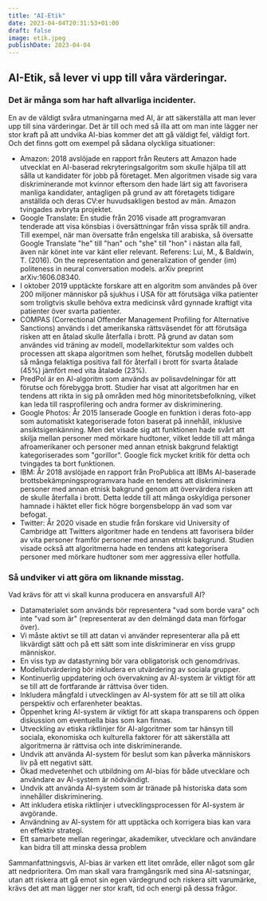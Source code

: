 ```yaml
---
title: "AI-Etik"
date: 2023-04-04T20:31:53+01:00
draft: false
image: etik.jpeg
publishDate: 2023-04-04
---
```


## AI-Etik, så lever vi upp till våra värderingar.

### Det är många som har haft allvarliga incidenter.

En av de väldigt svåra utmaningarna med AI, är att säkerställa att man lever upp till sina värderingar. Det är till och med så illa att om man inte lägger ner stor kraft på att undvika AI-bias kommer det att gå väldigt fel, väldigt fort. Och det finns gott om exempel på sådana olyckliga situationer:

 * Amazon: 2018 avslöjade en rapport från Reuters att Amazon hade utvecklat en AI-baserad rekryteringsalgoritm som skulle hjälpa till att sålla ut kandidater för jobb på företaget. Men algoritmen visade sig vara diskriminerande mot kvinnor eftersom den hade lärt sig att favorisera manliga kandidater, antagligen på grund av att företagets tidigare anställda och deras CV:er huvudsakligen bestod av män. Amazon tvingades avbryta projektet.
 * Google Translate: En studie från 2016 visade att programvaran tenderade att visa könsbias i översättningar från vissa språk till andra. Till exempel, när man översatte från engelska till arabiska, så översatte Google Translate "he" till "han" och "she" till "hon" i nästan alla fall, även när könet inte var känt eller relevant. Referens: Lui, M., & Baldwin, T. (2016). On the representation and generalization of gender (im) politeness in neural conversation models. arXiv preprint arXiv:1606.08340.
 * I oktober 2019 upptäckte forskare att en algoritm som användes på över 200 miljoner människor på sjukhus i USA för att förutsäga vilka patienter som troligtvis skulle behöva extra medicinsk vård gynnade kraftigt vita patienter över svarta patienter.
 * COMPAS (Correctional Offender Management Profiling for Alternative Sanctions)  används i det amerikanska rättsväsendet för att förutsäga risken att en åtalad skulle återfalla i brott. På grund av datan som användes vid träning av modell, modellarkitektur som valdes och processen att skapa algoritmen som helhet, förutsåg modellen dubbelt så många felaktiga positiva fall för återfall i brott för svarta åtalade (45%) jämfört med vita åtalade (23%).
 * PredPol är en AI-algoritm som används av polisavdelningar för att förutse och förebygga brott. Studier har visat att algoritmen har en tendens att rikta in sig på områden med hög minoritetsbefolkning, vilket kan leda till rasprofilering och andra former av diskriminering. 
 * Google Photos: År 2015 lanserade Google en funktion i deras foto-app som automatiskt kategoriserade foton baserat på innehåll, inklusive ansiktsigenkänning. Men det visade sig att funktionen hade svårt att skilja mellan personer med mörkare hudtoner, vilket ledde till att många afroamerikaner och personer med annan etnisk bakgrund felaktigt kategoriserades som "gorillor". Google fick mycket kritik för detta och tvingades ta bort funktionen.
 * IBM: År 2018 avslöjade en rapport från ProPublica att IBMs AI-baserade brottsbekämpningsprogramvara hade en tendens att diskriminera personer med annan etnisk bakgrund genom att övervärdera risken att de skulle återfalla i brott. Detta ledde till att många oskyldiga personer hamnade i häktet eller fick högre borgensbelopp än vad som var befogat.
 * Twitter: År 2020 visade en studie från forskare vid University of Cambridge att Twitters algoritmer hade en tendens att favorisera bilder av vita personer framför personer med annan etnisk bakgrund. Studien visade också att algoritmerna hade en tendens att kategorisera personer med mörkare hudtoner som mer aggressiva eller hotfulla.


### Så undviker vi att göra om liknande misstag.

Vad krävs för att vi skall kunna producera en ansvarsfull AI?

 * Datamaterialet som används bör representera "vad som borde vara" och inte "vad som är" (representerat av den delmängd data man förfogar över).
 * Vi måste aktivt se till att datan vi använder representerar alla på ett likvärdigt sätt och på ett sätt som inte diskriminerar en viss grupp människor.
 * En viss typ av datastyrning bör vara obligatorisk och genomdrivas.
 * Modellutvärdering bör inkludera en utvärdering av sociala grupper.
 * Kontinuerlig uppdatering och övervakning av AI-system är viktigt för att se till att de fortfarande är rättvisa över tiden.
 * Inkludera mångfald i utvecklingen av AI-system för att se till att olika perspektiv och erfarenheter beaktas.
 * Öppenhet kring AI-system är viktigt för att skapa transparens och öppen diskussion om eventuella bias som kan finnas.
 * Utveckling av etiska riktlinjer för AI-algoritmer som tar hänsyn till sociala, ekonomiska och kulturella faktorer för att säkerställa att algoritmerna är rättvisa och inte diskriminerande.
 * Undvik att använda AI-system för beslut som kan påverka människors liv på ett negativt sätt.
 * Ökad medvetenhet och utbildning om AI-bias för både utvecklare och användare av AI-system är nödvändigt.
 * Undvik att använda AI-system som är tränade på historiska data som innehåller diskriminering.
 * Att inkludera etiska riktlinjer i utvecklingsprocessen för AI-system är avgörande.
 * Användning av AI-system för att upptäcka och korrigera bias kan vara en effektiv strategi.
 * Ett samarbete mellan regeringar, akademiker, utvecklare och användare kan bidra till att minska dessa problem

Sammanfattningsvis, AI-bias är varken ett litet område, eller något som går att nedprioritera. Om man skall vara framgångsrik med sina AI-satsningar, utan att riskera att gå emot sin egen värdegrund och riskera sitt varumärke, krävs det att man lägger ner stor kraft, tid och energi på dessa frågor. 

